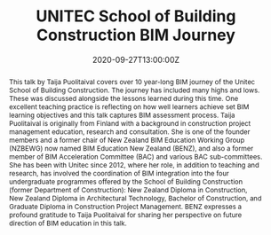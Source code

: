 ---
title: UNITEC School of Building Construction BIM Journey

event: UNITEC School of Building Construction BIM Journey
event_url: https://www.youtube.com/watch?v=HYcbw-T8cI8&t=575s

location: Auckland Central
address:
  street: 20 Symonds Street
  city: Auckland
  region: Auckland
  postcode: '1010'
  country: New Zealand

summary: This talk by Taija Puolitaival covers over 10 year-long BIM journey of the Unitec School of Building Construction. The journey has included many highs and lows. These was discussed alongside the lessons learned during this time. One excellent teaching practice is reflecting on how well learners achieve set BIM learning objectives and this talk captures BIM assessment process.
abstract: 'This talk by Taija Puolitaival covers over 10 year-long BIM journey of the Unitec School of Building Construction. The journey has included many highs and lows. These was discussed alongside the lessons learned during this time. One excellent teaching practice is reflecting on how well learners achieve set BIM learning objectives and this talk captures BIM assessment process. Taija Puolitaival is originally from Finland with a background in construction project management education, research and consultation. She is one of the founder members and a former chair of New Zealand BIM Education Working Group (NZBEWG) now named BIM Education New Zealand (BENZ), and also a former member of BIM Acceleration Committee (BAC) and various BAC sub-committees. She has been with Unitec since 2012, where her role, in addition to teaching and research, has involved the coordination of BIM integration into the four undergraduate programmes offered by the School of Building Construction (former Department of Construction): New Zealand Diploma in Construction, New Zealand Diploma in Architectural Technology, Bachelor of Construction, and Graduate Diploma in Construction Project Management. BENZ expresses a profound gratitude to Taija Puolitaival for sharing her perspective on future direction of BIM education in this talk.'

# Talk start and end times.
#   End time can optionally be hidden by prefixing the line with `#`.
date: '2020-09-27T13:00:00Z'
# date_end: '2030-06-01T15:00:00Z'
all_day: false

# Schedule page publish date (NOT talk date).
publishDate: '2020-09-27T00:00:00Z'

authors: []
tags: []

# Is this a featured talk? (true/false)
featured: false

image:
  caption: 'Image credit: [**BENZ**](https://bimeducation.nz/)'
  focal_point: Right

url_code: ''
url_pdf: ''
url_slides: ''
url_video: ''

# Markdown Slides (optional).
#   Associate this talk with Markdown slides.
#   Simply enter your slide deck's filename without extension.
#   E.g. `slides = "example-slides"` references `content/slides/example-slides.md`.
#   Otherwise, set `slides = ""`.
slides:

# Projects (optional).
#   Associate this post with one or more of your projects.
#   Simply enter your project's folder or file name without extension.
#   E.g. `projects = ["internal-project"]` references `content/project/deep-learning/index.md`.
#   Otherwise, set `projects = []`.
projects:
---